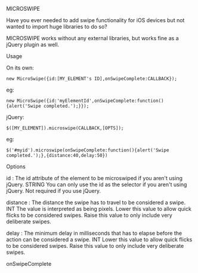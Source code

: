 MICROSWIPE

Have you ever needed to add swipe functionality for iOS devices but not wanted to import huge libraries to do so?

MICROSWIPE works without any external libraries, but works fine as a jQuery plugin as well.

Usage

On its own:

```new MicroSwipe({id:[MY_ELEMENT's ID],onSwipeComplete:CALLBACK});```

eg:

`new MicroSwipe({id:'myElementId',onSwipeComplete:function(){alert('Swipe completed.');}});`

jQuery:

`$([MY_ELEMENT]).microswipe(CALLBACK,[OPTS]);`

eg:

`$('#myid').microswipe(onSwipeComplete:function(){alert('Swipe completed.');},{distance:40,delay:50})`

Options

id                :   The id attribute of the element to be microswiped if you aren't using jQuery.
STRING                You can only use the id as the selector if you aren't using jQuery.
                      Not required if you use jQuery.

distance          :   The distance the swipe has to travel to be considered a swipe.
INT                   The value is interpreted as being pixels. 
                      Lower this value to allow quick flicks to be considered swipes.
                      Raise this value to only include very deliberate swipes.

delay             :   The minimum delay in milliseconds that has to elapse before the action can be considered a swipe.
INT                   Lower this value to allow quick flicks to be considered swipes.
                      Raise this value to only include very deliberate swipes.

onSwipeComplete

